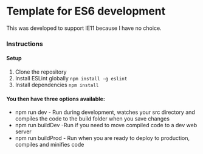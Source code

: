 # Template for ES6 development #
This was developed to support IE11 because I have no choice.

### Instructions ###
#### Setup ####
1. Clone the repository
2. Install ESLint globally `npm install -g eslint`
3. Install dependencies `npm install`

#### You then have three options available: ####
+ npm run dev - Run during development, watches your src directory and compiles the code to the build folder when you save changes
+ npm run buildDev -Run if you need to move compiled code to a dev web server
+ npm run buildProd - Run when you are ready to deploy to production, compiles and minifies code
